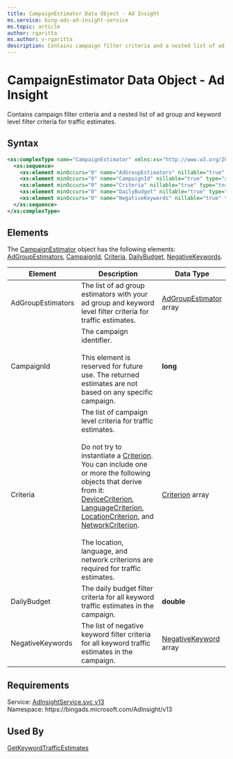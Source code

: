 ```yaml
---
title: CampaignEstimator Data Object - Ad Insight
ms.service: bing-ads-ad-insight-service
ms.topic: article
author: rgaritta
ms.author: v-rgaritta
description: Contains campaign filter criteria and a nested list of ad group and keyword level filter criteria for traffic estimates.
---
```

# CampaignEstimator Data Object - Ad Insight
Contains campaign filter criteria and a nested list of ad group and keyword level filter criteria for traffic estimates.

## Syntax
```xml
<xs:complexType name="CampaignEstimator" xmlns:xs="http://www.w3.org/2001/XMLSchema">
  <xs:sequence>
    <xs:element minOccurs="0" name="AdGroupEstimators" nillable="true" type="tns:ArrayOfAdGroupEstimator" />
    <xs:element minOccurs="0" name="CampaignId" nillable="true" type="xs:long" />
    <xs:element minOccurs="0" name="Criteria" nillable="true" type="tns:ArrayOfCriterion" />
    <xs:element minOccurs="0" name="DailyBudget" nillable="true" type="xs:double" />
    <xs:element minOccurs="0" name="NegativeKeywords" nillable="true" type="tns:ArrayOfNegativeKeyword" />
  </xs:sequence>
</xs:complexType>
```

## <a name="elements"></a>Elements

The [CampaignEstimator](campaignestimator.md) object has the following elements: [AdGroupEstimators](#adgroupestimators), [CampaignId](#campaignid), [Criteria](#criteria), [DailyBudget](#dailybudget), [NegativeKeywords](#negativekeywords).

|Element|Description|Data Type|
|-----------|---------------|-------------|
|<a name="adgroupestimators"></a>AdGroupEstimators|The list of ad group estimators with your ad group and keyword level filter criteria for traffic estimates.|[AdGroupEstimator](adgroupestimator.md) array|
|<a name="campaignid"></a>CampaignId|The campaign identifier.<br/><br/>This element is reserved for future use. The returned estimates are not based on any specific campaign.|**long**|
|<a name="criteria"></a>Criteria|The list of campaign level criteria for traffic estimates.<br/><br/>Do not try to instantiate a [Criterion](criterion.md). You can include one or more the following objects that derive from it: [DeviceCriterion](devicecriterion.md), [LanguageCriterion](languagecriterion.md), [LocationCriterion](locationcriterion.md), and [NetworkCriterion](networkcriterion.md).<br/><br/>The location, language, and network criterions are required for traffic estimates.|[Criterion](criterion.md) array|
|<a name="dailybudget"></a>DailyBudget|The daily budget filter criteria for all keyword traffic estimates in the campaign.|**double**|
|<a name="negativekeywords"></a>NegativeKeywords|The list of negative keyword filter criteria for all keyword traffic estimates in the campaign.|[NegativeKeyword](negativekeyword.md) array|

## Requirements
Service: [AdInsightService.svc v13](https://adinsight.api.bingads.microsoft.com/Api/Advertiser/AdInsight/v13/AdInsightService.svc)  
Namespace: https\://bingads.microsoft.com/AdInsight/v13  

## Used By
[GetKeywordTrafficEstimates](getkeywordtrafficestimates.md)  
